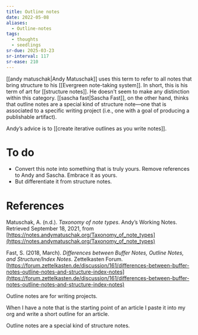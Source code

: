 ```yaml
---
title: Outline notes
date: 2022-05-08
aliases:
  - Outline-notes
tags:
  - thoughts
  - seedlings
sr-due: 2025-03-23
sr-interval: 117
sr-ease: 210
---
```

[[andy matuschak|Andy Matuschak]] uses this term to refer to all notes that bring structure to his [[Evergreen note-taking system]]. In short, this is his term of art for [[structure notes]]. He doesn't seem to make any distinction within this category. [[sascha fast|Sascha Fast]], on the other hand, thinks that outline notes are a special kind of structure note—one that is associated to a specific writing project (i.e., one with a goal of producing a publishable artifact).

Andy’s advice is to [[create iterative outlines as you write notes]].

# To do

- Convert this note into something that is truly yours. Remove references to Andy and Sascha. Embrace it as yours.
- But differentiate it from structure notes.

# References

Matuschak, A. (n.d.). *Taxonomy of note types*. Andyʼs Working Notes. Retrieved September 18, 2021, from [https://notes.andymatuschak.org/Taxonomy_of_note_types](https://notes.andymatuschak.org/Taxonomy_of_note_types)

Fast, S. (2018, March). *Differences between Buffer Notes, Outline Notes, and Structure/Index Notes*. Zettelkasten Forum. [https://forum.zettelkasten.de/discussion/161/differences-between-buffer-notes-outline-notes-and-structure-index-notes](https://forum.zettelkasten.de/discussion/161/differences-between-buffer-notes-outline-notes-and-structure-index-notes)

   Outline notes are for writing projects.

   When I have a note that is the starting point of an article I paste it into my org and write a short outline for an article.

   Outline notes are a special kind of structure notes.

